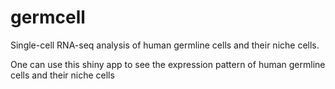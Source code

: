 # germcell
Single-cell RNA-seq analysis of human germline cells and their niche cells.

One can use this shiny app to see the expression pattern of human germline cells and their niche cells
